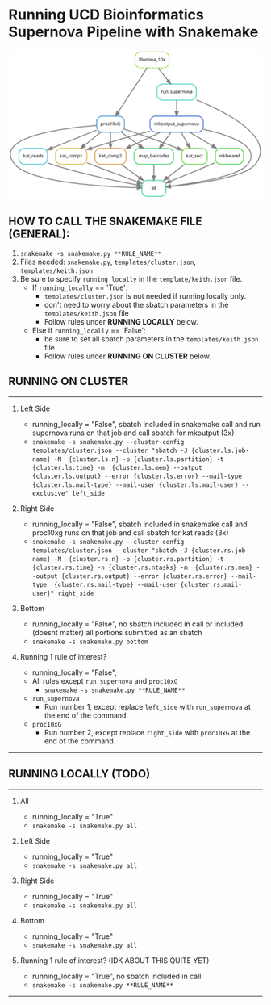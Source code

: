 # Running UCD Bioinformatics Supernova Pipeline with Snakemake


![alt text](dag.svg "DAG")


##  HOW TO CALL THE SNAKEMAKE FILE (GENERAL):

1.  `snakemake -s snakemake.py **RULE_NAME**`
2.  Files needed: `snakemake.py`, `templates/cluster.json`, `templates/keith.json`
3.  Be sure to specify `running_locally` in the `template/keith.json` file. 
    - If `running_locally` == 'True':
        + `templates/cluster.json` is not needed if running locally only.
        + don't need to worry about the sbatch parameters in the `templates/keith.json` file
        + Follow rules under **RUNNING LOCALLY** below.
    - Else if `running_locally` == 'False':
        + be sure to set all sbatch parameters in the `templates/keith.json` file
        + Follow rules under **RUNNING ON CLUSTER** below.
        
## RUNNING ON CLUSTER
***
1.  Left Side  
    - running_locally = "False", sbatch included in snakemake call and run supernova runs on that job and call sbatch for mkoutput (3x)
    - `snakemake -s snakemake.py --cluster-config templates/cluster.json --cluster "sbatch -J {cluster.ls.job-name} -N 
       {cluster.ls.n} -p {cluster.ls.partition} -t {cluster.ls.time} -m 
       {cluster.ls.mem} --output {cluster.ls.output} --error {cluster.ls.error} --mail-type 
       {cluster.ls.mail-type} --mail-user {cluster.ls.mail-user} --exclusive" left_side`

2.  Right Side
    - running_locally = "False", sbatch included in snakemake call and proc10xg runs on that job and call sbatch for kat reads (3x)
    - `snakemake -s snakemake.py --cluster-config templates/cluster.json --cluster "sbatch -J {cluster.rs.job-name} -N 
       {cluster.rs.n} -p {cluster.rs.partition} -t {cluster.rs.time} -n {cluster.rs.ntasks} -m 
       {cluster.rs.mem} --output {cluster.rs.output} --error {cluster.rs.error} --mail-type 
       {cluster.rs.mail-type} --mail-user {cluster.rs.mail-user}" right_side`

3.  Bottom 
    - running_locally = "False", no sbatch included in call or included (doesnt matter) all portions submitted as an sbatch
    - `snakemake -s snakemake.py bottom`
    
4.  Running 1 rule of interest?
    - running_locally = "False", 
    - All rules except `run_supernova` and `proc10xG`
        - `snakemake -s snakemake.py **RULE_NAME**`
    - `run_supernova`
        - Run number 1, except replace `left_side` with `run_supernova` at the end of the command. 
    - `proc10xG`
        - Run number 2, except replace `right_side` with `proc10xG` at the end of the command. 
    
***


## RUNNING LOCALLY (TODO)

***
1. All
    - running_locally = "True"
    - `snakemake -s snakemake.py all`

2. Left Side
    - running_locally = "True"
    - `snakemake -s snakemake.py all`
 
3. Right Side
    - running_locally = "True"
    - `snakemake -s snakemake.py all`
    
4. Bottom
    - running_locally = "True"
    - `snakemake -s snakemake.py all`    
    
5.  Running 1 rule of interest? (IDK ABOUT THIS QUITE YET)
    - running_locally = "True", no sbatch included in call
    - `snakemake -s snakemake.py **RULE_NAME**`
***
